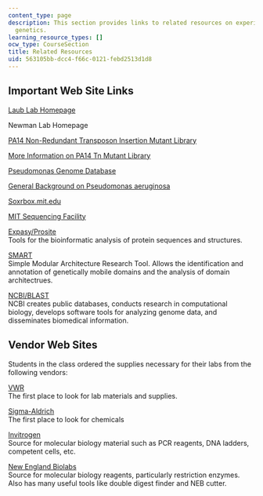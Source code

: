 ```yaml
---
content_type: page
description: This section provides links to related resources on experimental microbial
  genetics.
learning_resource_types: []
ocw_type: CourseSection
title: Related Resources
uid: 563105bb-dcc4-f66c-0121-febd2513d1d8
---
```


Important Web Site Links
------------------------

[Laub Lab Homepage](http://laublab.mit.edu/)

Newman Lab Homepage

[PA14 Non-Redundant Transposon Insertion Mutant Library](http://pa14.mgh.harvard.edu/cgi-bin/pa14/home.cgi)

[More Information on PA14 Tn Mutant Library](http://pga.mgh.harvard.edu/Parabiosys/projects/host-pathogen_interactions/library_construction.php#trashmethod)

[Pseudomonas Genome Database](http://www.pseudomonas.com/)

[General Background on Pseudomonas aeruginosa](http://www.textbookofbacteriology.net/pseudomonas.html)

[Soxrbox.mit.edu](http://soxrbox.mit.edu/home.html)

[MIT Sequencing Facility](http://web.mit.edu/biopolymers/www/DNA.html)

[Expasy/Prosite](http://ca.expasy.org/)  
Tools for the bioinformatic analysis of protein sequences and structures.

[SMART](http://smart.embl-heidelberg.de/)  
Simple Modular Architecture Research Tool. Allows the identification and annotation of genetically mobile domains and the analysis of domain architectrues.

[NCBI/BLAST](http://www.ncbi.nlm.nih.gov/)  
NCBI creates public databases, conducts research in computational biology, develops software tools for analyzing genome data, and disseminates biomedical information.

Vendor Web Sites
----------------

Students in the class ordered the supplies necessary for their labs from the following vendors:

[VWR](https://us.vwr.com/cms/science_education_lab_equipment)  
The first place to look for lab materials and supplies.

[Sigma-Aldrich](http://www.sigmaaldrich.com/united-states.html)  
The first place to look for chemicals

[Invitrogen](http://www.invitrogen.com/site/us/en/home.html)  
Source for molecular biology material such as PCR reagents, DNA ladders, competent cells, etc.

[New England Biolabs](https://www.neb.com/)  
Source for molecular biology reagents, particularly restriction enzymes. Also has many useful tools like double digest finder and NEB cutter.